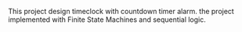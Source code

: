 This project design timeclock with countdown timer alarm. the project implemented with Finite State Machines and sequential logic.
